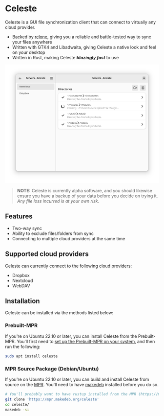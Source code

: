 # Celeste
Celeste is a GUI file synchronization client that can connect to virtually any cloud provider.

- Backed by [rclone](https://rclone.org/), giving you a reliable and battle-tested way to sync your files anywhere
- Written with GTK4 and Libadwaita, giving Celeste a native look and feel on your desktop
- Written in Rust, making Celeste ***blazingly fast*** to use

![](/assets/main-window.png)

> **NOTE:**
> Celeste is currently alpha software, and you should likewise ensure you have a backup of your data before you decide on trying it. *Any file loss incurred is at your own risk*.

## Features
- Two-way sync
- Ability to exclude files/folders from sync
- Connecting to multiple cloud providers at the same time

## Supported cloud providers
Celeste can currently connect to the following cloud providers:
- Dropbox
- Nextcloud
- WebDAV

## Installation
Celeste can be installed via the methods listed below:

### Prebuilt-MPR
If you're on Ubuntu 22.10 or later, you can install Celeste from the Prebuilt-MPR. You'll first need to [set up the Prebuilt-MPR on your system](https://docs.makedeb.org/prebuilt-mpr/getting-started/), and then run the following:

```sh
sudo apt install celeste
```

### MPR Source Package (Debian/Ubuntu)
If you're on Ubuntu 22.10 or later, you can build and install Celeste from source on the [MPR](https://mpr.makedeb.org/packages/celeste). You'll need to have [makedeb](https://docs.makedeb.org/installing/apt-repository/) installed before you do so.

```sh
# You'll probably want to have rustup installed from the MPR (https://mpr.makedeb.org/packages/rustup) as well.
git clone 'https://mpr.makedeb.org/celeste'
cd celeste/
makedeb -si
```